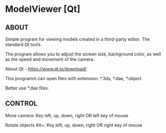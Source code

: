 # ModelViewer [Qt]


ABOUT
-----------

Simple program for viewing models created in a third-party editor. The standard Qt tools.

The program allows you to adjust the screen size, background color, as well as the speed and movement of the camera.

About Qt - https://www.qt.io/download/

This programm can open files with extension: *.3ds, *.dae, *.object

Better use *.dae files.

CONTROL
----------

Move camera: Key left, up, down, right OR left key of mouse

Rotate objects Alt+: Key left, up, down, right OR right key of mouse
